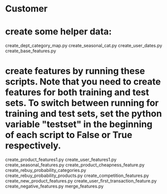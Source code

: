 # Customer
# create some helper data:
create_dept_category_map.py
create_seasonal_cat.py
create_user_dates.py
create_base_features.py
# create features by running these scripts. Note that you need to create features for both training and test sets. To switch between running for training and test sets, set the python variable "testset" in the beginning of each script to False or True respectively.
create_product_features1.py
create_user_features1.py
create_seasonal_features.py
create_product_cheapness_feature.py
create_rebuy_probability_categories.py
create_rebuy_probability_products.py
create_competition_features.py
create_new_product_features.py
create_user_first_transaction_feature.py
create_negative_features.py
merge_features.py
